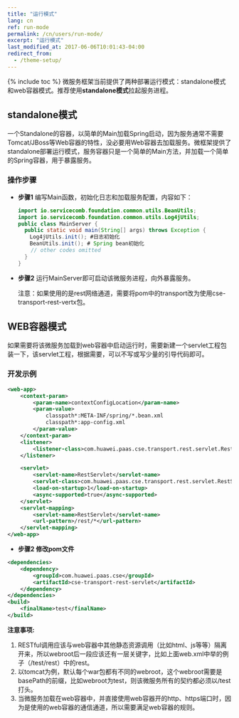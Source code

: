```yaml
---
title: "运行模式"
lang: cn
ref: run-mode
permalink: /cn/users/run-mode/
excerpt: "运行模式"
last_modified_at: 2017-06-06T10:01:43-04:00
redirect_from:
  - /theme-setup/
---
```


{% include toc %}
微服务框架当前提供了两种部署运行模式：standalone模式和web容器模式。推荐使用**standalone模式**拉起服务进程。
## standalone模式
一个Standalone的容器，以简单的Main加载Spring启动，因为服务通常不需要Tomcat/JBoss等Web容器的特性，没必要用Web容器去加载服务。微框架提供了standalone部署运行模式，服务容器只是一个简单的Main方法，并加载一个简单的Spring容器，用于暴露服务。

### 操作步骤

* **步骤1** 编写Main函数，初始化日志和加载服务配置，内容如下：

   ```java
   import io.servicecomb.foundation.common.utils.BeanUtils;
   import io.servicecomb.foundation.common.utils.Log4jUtils;
   public class MainServer {
     public static void main(String[] args) throws Exception {
     　Log4jUtils.init(); #日志初始化
     　BeanUtils.init(); # Spring bean初始化
       // other codes omitted
     }
   }
   ```

* **步骤2** 运行MainServer即可启动该微服务进程，向外暴露服务。

   注意：如果使用的是rest网络通道，需要将pom中的transport改为使用cse-transport-rest-vertx包。

## WEB容器模式
如果需要将该微服务加载到web容器中启动运行时，需要新建一个servlet工程包装一下，该servlet工程，根据需要，可以不写或写少量的引导代码即可。

### 开发示例

```xml
<web-app>
    <context-param>
        <param-name>contextConfigLocation</param-name>
        <param-value>
            classpath*:META-INF/spring/*.bean.xml
            classpath*:app-config.xml
        </param-value>
    </context-param>
    <listener>
        <listener-class>com.huawei.paas.cse.transport.rest.servlet.RestServletContextListener</listener-class>
    </listener>

    <servlet>
        <servlet-name>RestServlet</servlet-name>
        <servlet-class>com.huawei.paas.cse.transport.rest.servlet.RestServlet</servlet-class>
        <load-on-startup>1</load-on-startup>
        <async-supported>true</async-supported>
    </servlet>
    <servlet-mapping>
        <servlet-name>RestServlet</servlet-name>
        <url-pattern>/rest/*</url-pattern>
    </servlet-mapping>
</web-app>
```

* **步骤2 修改pom文件**

```xml
<dependencies>
    <dependency>
        <groupId>com.huawei.paas.cse</groupId>
        <artifactId>cse-transport-rest-servlet</artifactId>
    </dependency>
</dependencies>
<build>
    <finalName>test</finalName>
</build>
```

**注意事项:**
1. RESTful调用应该与web容器中其他静态资源调用（比如html、js等等）隔离开来，所以webroot后一段应该还有一层关键字，比如上面web.xml中举的例子（/test/rest）中的rest。
2. 以tomcat为例，默认每个war包都有不同的webroot，这个webroot需要是basePath的前缀，比如webroot为test，则该微服务所有的契约都必须以/test打头。
3. 当微服务加载在web容器中，并直接使用web容器开的http、https端口时，因为是使用的web容器的通信通道，所以需要满足web容器的规则。
